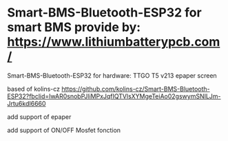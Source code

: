 # Smart-BMS-Bluetooth-ESP32 for smart BMS provide by: https://www.lithiumbatterypcb.com/ 

Smart-BMS-Bluetooth-ESP32 for hardware: TTGO T5 v213 epaper screen

based of kolins-cz https://github.com/kolins-cz/Smart-BMS-Bluetooth-ESP32?fbclid=IwAR0snobPJliMPxJqfIQTVlsXYMgeTeiAo02gswymSNILJm-Jrtu6kdI6660

add support of epaper

add support of ON/OFF Mosfet fonction
